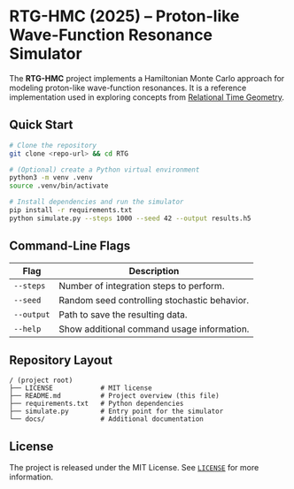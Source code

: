 # RTG-HMC (2025) – Proton-like Wave-Function Resonance Simulator

The **RTG-HMC** project implements a Hamiltonian Monte Carlo approach for
modeling proton-like wave-function resonances.  It is a reference
implementation used in exploring concepts from [Relational Time
Geometry](https://rtgtheory.com).

## Quick Start

```bash
# Clone the repository
git clone <repo-url> && cd RTG

# (Optional) create a Python virtual environment
python3 -m venv .venv
source .venv/bin/activate

# Install dependencies and run the simulator
pip install -r requirements.txt
python simulate.py --steps 1000 --seed 42 --output results.h5
```

## Command-Line Flags

| Flag         | Description                                  |
|--------------|----------------------------------------------|
| `--steps`    | Number of integration steps to perform.      |
| `--seed`     | Random seed controlling stochastic behavior. |
| `--output`   | Path to save the resulting data.              |
| `--help`     | Show additional command usage information.   |

## Repository Layout

```
/ (project root)
├── LICENSE            # MIT license
├── README.md          # Project overview (this file)
├── requirements.txt   # Python dependencies
├── simulate.py        # Entry point for the simulator
└── docs/              # Additional documentation
```

## License

The project is released under the MIT License. See
[`LICENSE`](LICENSE) for more information.
